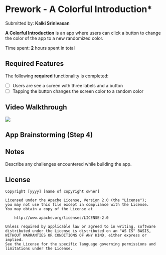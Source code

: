 # Prework - A Colorful Introduction*

Submitted by: **Kalki Srinivasan**

**A Colorful Introduction** is an app where users can click a button to change the color of the app to a new randomized color. 

Time spent: **2** hours spent in total

## Required Features

The following **required** functionality is completed:

- [ ] Users are see a screen with three labels and a button
- [ ] Tapping the button changes the screen color to a random color
 
## Video Walkthrough

<a href="https://imgur.com/a/kxYLDXv.gif">
<img style="max-width:300px;" src="https://imgur.com/a/kxYLDXv">
</a>


## App Brainstorming (Step 4)

## Notes

Describe any challenges encountered while building the app.

## License

    Copyright [yyyy] [name of copyright owner]

    Licensed under the Apache License, Version 2.0 (the "License");
    you may not use this file except in compliance with the License.
    You may obtain a copy of the License at

        http://www.apache.org/licenses/LICENSE-2.0

    Unless required by applicable law or agreed to in writing, software
    distributed under the License is distributed on an "AS IS" BASIS,
    WITHOUT WARRANTIES OR CONDITIONS OF ANY KIND, either express or implied.
    See the License for the specific language governing permissions and
    limitations under the License.
